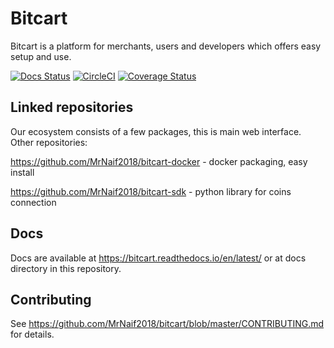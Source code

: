 # Bitcart
Bitcart is a platform for merchants, users and developers which offers easy setup and use.

[![Docs Status](https://img.shields.io/readthedocs/bitcart.svg)](https://readthedocs.org/projects/bitcart)
[![CircleCI](https://circleci.com/gh/MrNaif2018/bitcart.svg?style=svg)](https://circleci.com/gh/MrNaif2018/bitcart)
[![Coverage Status](https://coveralls.io/repos/github/MrNaif2018/bitcart/badge.svg?branch=master)](https://coveralls.io/github/MrNaif2018/bitcart?branch=master)

Linked repositories
-------------------
Our ecosystem consists of a few packages, this is main web interface.
Other repositories:

https://github.com/MrNaif2018/bitcart-docker - docker packaging, easy install

https://github.com/MrNaif2018/bitcart-sdk - python library for coins connection

Docs
----
Docs are available at https://bitcart.readthedocs.io/en/latest/ or at docs directory in this repository.

Contributing
------------
See https://github.com/MrNaif2018/bitcart/blob/master/CONTRIBUTING.md for details.

